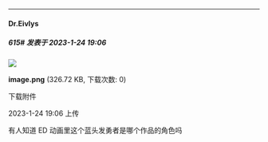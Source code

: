 

*****

####  Dr.Eivlys  
##### 615#       发表于 2023-1-24 19:06

<img src="https://img.saraba1st.com/forum/202301/24/190615x30z81qre5ssa5o2.png" referrerpolicy="no-referrer">

<strong>image.png</strong> (326.72 KB, 下载次数: 0)

下载附件

2023-1-24 19:06 上传

有人知道 ED 动画里这个蓝头发勇者是哪个作品的角色吗

